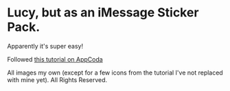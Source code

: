 # Lucy, but as an iMessage Sticker Pack.

Apparently it's super easy!

Followed [this tutorial on AppCoda](https://www.appcoda.com/message-sticker-app/)

All images my own (except for a few icons from the tutorial I've not replaced with mine yet). All Rights Reserved.

